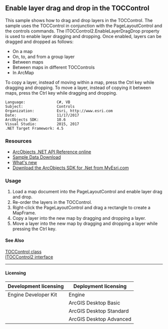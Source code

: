 ## Enable layer drag and drop in the TOCControl

  <div xmlns="http://www.w3.org/1999/xhtml" xmlns:my="http://schemas.microsoft.com/office/infopath/2003/myXSD/2006-02-10T23:25:53">This sample shows how to drag and drop layers in the TOCControl. The sample uses the TOCControl in conjunction with the PageLayoutControl and the controls commands. The ITOCControl2.EnableLayerDragDrop property is used to enable layer dragging and dropping. Once enabled, layers can be dragged and dropped as follows:</div>

*   On a map 
*   On, to, and from a group layer
*   Between maps
*   Between maps in different TOCControls
*   In ArcMap 
  <div xmlns="http://www.w3.org/1999/xhtml" xmlns:my="http://schemas.microsoft.com/office/infopath/2003/myXSD/2006-02-10T23:25:53">To copy a layer, instead of moving within a map, press the Ctrl key while dragging and dropping. To move a layer, instead of copying it between maps, press the Ctrl key while dragging and dropping. </div>  


<!-- TODO: Fill this section below with metadata about this sample-->
```
Language:              C#, VB
Subject:               Controls
Organization:          Esri, http://www.esri.com
Date:                  11/17/2017
ArcObjects SDK:        10.6
Visual Studio:         2015, 2017
.NET Target Framework: 4.5
```

### Resources

* [ArcObjects .NET API Reference online](http://desktop.arcgis.com/en/arcobjects/latest/net/webframe.htm)  
* [Sample Data Download](../../releases)  
* [What's new](http://desktop.arcgis.com/en/arcobjects/latest/net/webframe.htm#05247c04-bfd9-4e36-ae09-bc6e833c3b14.htm)  
* [Download the ArcObjects SDK for .Net from MyEsri.com](https://my.esri.com/)  

### Usage
1. Load a map document into the PageLayoutControl and enable layer drag and drop.   
1. Re-order the layers in the TOCControl.   
1. Right-click the PageLayoutControl and drag a rectangle to create a MapFrame.   
1. Copy a layer into the new map by dragging and dropping a layer.   
1. Move a layer into the new map by dragging and dropping a layer while pressing the Ctrl key.   







#### See Also  
[TOCControl class](http://desktop.arcgis.com/search/?q=TOCControl%20class&p=0&language=en&product=arcobjects-sdk-dotnet&version=&n=15&collection=help)  
[ITOCControl2 interface](http://desktop.arcgis.com/search/?q=ITOCControl2%20interface&p=0&language=en&product=arcobjects-sdk-dotnet&version=&n=15&collection=help)  


---------------------------------

#### Licensing  
| Development licensing | Deployment licensing | 
| ------------- | ------------- | 
| Engine Developer Kit | Engine |  
|  | ArcGIS Desktop Basic |  
|  | ArcGIS Desktop Standard |  
|  | ArcGIS Desktop Advanced |  


